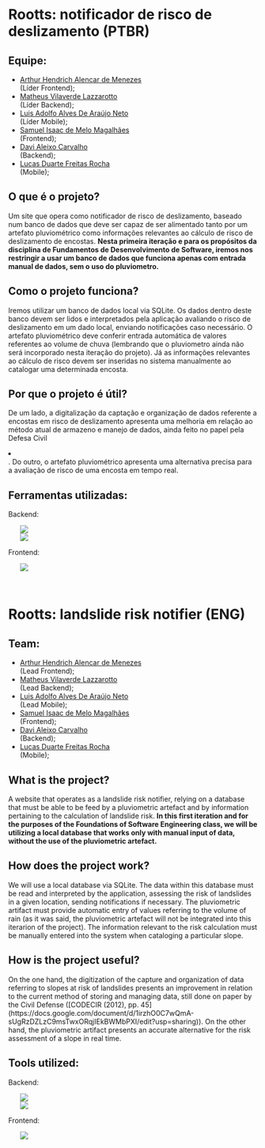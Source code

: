 <h1>Rootts: notificador de risco de deslizamento (PTBR)</h1>

<h2>Equipe:</h2>

<ul>
<li><a href = "https://www.linkedin.com/in/arthur-hendrich-b30885153/" target = "_blank">Arthur Hendrich Alencar de Menezes</a></li> (Líder Frontend);
<li><a href = "https://www.linkedin.com/in/matheus-lazzarotto/" target = "_blank">Matheus Vilaverde Lazzarotto</a></li> (Líder Backend);
<li><a href = "https://www.linkedin.com/in/luis-adolfo-araujo-703a721aa/" target = "_blank">Luis Adolfo Alves De Araújo Neto</a></li> (Líder Mobile);
<li><a href ="https://www.linkedin.com/in/isaacmagl/" target = "_blank">Samuel Isaac de Melo Magalhães</li></a></li> (Frontend);
<li><a href = "https://www.linkedin.com/in/davi-aleixo-548b55b8/" target = "_blank">Davi Aleixo Carvalho</a></li> (Backend);
<li><a href = "https://www.linkedin.com/in/lucas-rocha-603683246/" target = "_blank">Lucas Duarte Freitas Rocha</a></li> (Mobile);
</ul>
<h2> O que é o projeto? </h2>
  
<p>Um site que opera como notificador de risco de deslizamento, baseado num banco de dados que deve ser capaz de ser alimentado tanto por um artefato pluviométrico como informações relevantes ao cálculo de risco de deslizamento de encostas. <b>Nesta primeira iteração e para os propósitos da disciplina de Fundamentos de Desenvolvimento de Software, iremos nos restringir a usar um banco de dados que funciona apenas com entrada manual de dados, sem o uso do pluviometro.</b></p>

<h2> Como o projeto funciona? </h2>
<p>Iremos utilizar um banco de dados local via SQLite. Os dados dentro deste banco devem ser lidos e interpretados pela aplicação avaliando o risco de deslizamento em um dado local, enviando notificações caso necessário. O artefato pluviométrico deve conferir entrada automática de valores referentes ao volume de chuva (lembrando que o pluviometro ainda não será incorporado nesta iteração do projeto). Já as informações relevantes ao cálculo de risco devem ser inseridas no sistema manualmente ao catalogar uma determinada encosta.</p>

<h2> Por que o projeto é útil? </h2>
<p>De um lado, a digitalização da captação e organização de dados referente a encostas em risco de deslizamento apresenta uma melhoria em relação ao método atual de armazeno e manejo de dados, ainda feito no papel pela Defesa Civil<li><a href = "https://www.tce.pe.gov.br/internet/docs/anop/2543/microsoft-word-relat-auditoria-codecir-pcr-proc-1002037-8-consolidado.pdf" target = "(CODECIR (2012), pp. 45)"></a></li>. Do outro, o artefato pluviométrico apresenta uma alternativa precisa para a avaliação de risco de uma encosta em tempo real.</p>

<h2>Ferramentas utilizadas:</h2>

Backend:
<ul> 
  <a href= https://www.sqlite.org/docs.html><img src="https://img.shields.io/badge/SQLite-%2307405e.svg?style=for-the-badge&logo=sqlite&logoColor=white"/></a><br>
  <a href= https://flask.palletsprojects.com/en/2.2.x/><img src="https://img.shields.io/badge/Flask-%23000.svg?style=for-the-badge&logo=flask&logoColor=white"/></a>
</ul>

Frontend:
<ul> 
  <a href= https://reactjs.org/docs/getting-started.html><img src="https://img.shields.io/badge/ReactJS-%2320232a.svg?style=for-the-badge&logo=react&logoColor=%2361DAFB"/></a>
</ul>
<br>
<h1>Rootts: landslide risk notifier (ENG)</h1>
<h2>Team:</h2>

<ul>
<li><a href = "https://www.linkedin.com/in/arthur-hendrich-b30885153/" target = "_blank">Arthur Hendrich Alencar de Menezes</a></li> (Lead Frontend);
<li><a href = "https://www.linkedin.com/in/matheus-lazzarotto/" target = "_blank">Matheus Vilaverde Lazzarotto</a></li> (Lead Backend);
<li><a href = "https://www.linkedin.com/in/luis-adolfo-araujo-703a721aa/" target = "_blank">Luis Adolfo Alves De Araújo Neto</a></li> (Lead Mobile);
<li><a href ="https://www.linkedin.com/in/isaacmagl/" target = "_blank">Samuel Isaac de Melo Magalhães</li></a></li> (Frontend);
<li><a href = "https://www.linkedin.com/in/davi-aleixo-548b55b8/" target = "_blank">Davi Aleixo Carvalho</a></li> (Backend);
<li><a href = "https://www.linkedin.com/in/lucas-rocha-603683246/" target = "_blank">Lucas Duarte Freitas Rocha</a></li> (Mobile);
</ul>
<h2> What is the project? </h2>
  
<p>A website that operates as a landslide risk notifier, relying on a database that must be able to be feed by a pluviometric artefact and by information pertaining to the calculation of landslide risk. <b>In this first iteration and for the purposes of the Foundations of Software Engineering class, we will be utilizing a local database that works only with manual input of data, without the use of the pluviometric artefact.</b></p>

<h2> How does the project work? </h2>
<p>We will use a local database via SQLite. The data within this database must be read and interpreted by the application, assessing the risk of landslides in a given location, sending notifications if necessary. The pluviometric artifact must provide automatic entry of values referring to the volume of rain (as it was said, the pluviometric artefact will not be integrated into this iterarion of the project). The information relevant to the risk calculation must be manually entered into the system when cataloging a particular slope.</p>

<h2> How is the project useful? </h2>
<p>On the one hand, the digitization of the capture and organization of data referring to slopes at risk of landslides presents an improvement in relation to the current method of storing and managing data, still done on paper by the Civil Defense ([CODECIR (2012), pp. 45](https://docs.google.com/document/d/1irzhO0C7wQmA-sUgRzDZLzC9msTwxORqjIEkBWMbPXI/edit?usp=sharing)). On the other hand, the pluviometric artifact presents an accurate alternative for the risk assessment of a slope in real time.</p>

<h2>Tools utilized:</h2>

Backend:
<ul> 
  <a href= https://www.sqlite.org/docs.html><img src="https://img.shields.io/badge/sqlite-%2307405e.svg?style=for-the-badge&logo=sqlite&logoColor=white"/></a><br>
  <a href= https://flask.palletsprojects.com/en/2.2.x/><img src="https://img.shields.io/badge/flask-%23000.svg?style=for-the-badge&logo=flask&logoColor=white"/></a>
</ul>

Frontend:
<ul> 
  <a href= https://reactjs.org/docs/getting-started.html><img src="https://img.shields.io/badge/react-%2320232a.svg?style=for-the-badge&logo=react&logoColor=%2361DAFB"/></a>
</ul>

